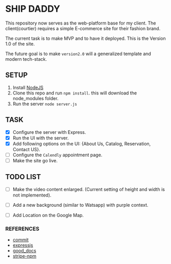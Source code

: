 # SHIP DADDY

This repository now serves as the web-platform base for my client. The client(courtier) 
requires a simple E-commerce site for their fashion brand.

The current task is to make MVP and to have it deployed. This is the Version 1.0 of the site.

The future goal is to make `version2.0` will a generalized template and modern tech-stack.


## SETUP

1. Install [NodeJS](https://nodejs.org/)
2. Clone this repo and run `npm install`. this will download the node_modules folder.
3. Run the server `node server.js`

## TASK

- [x] Configure the server with Express. 
- [x] Run the UI with the server. 
- [x] Add following options on the UI: {About Us, Catalog, Reservation, Contact US}.
- [ ] Configure the `Calendly` appointment page.
- [ ] Make the site go live.

## TODO LIST

- [ ] Make the video content enlarged. (Current setting of height and width is not implemented).
- [ ] Add a new background (similar to Watsapp) with purple context.
- [ ] Add Location on the Google Map.

               
### REFERENCES

- [commit](https://www.conventionalcommits.org/en/v1.0.0-beta.4/)
- [expressjs](https://expressjs.com/)
- [good_docs](https://johnjago.com/great-docs/)
- [stripe-npm](https://www.npmjs.com/package/stripe)